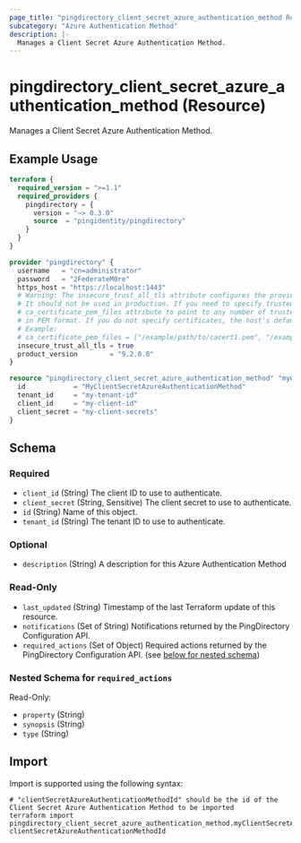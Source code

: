 ```yaml
---
page_title: "pingdirectory_client_secret_azure_authentication_method Resource - terraform-provider-pingdirectory"
subcategory: "Azure Authentication Method"
description: |-
  Manages a Client Secret Azure Authentication Method.
---
```


# pingdirectory_client_secret_azure_authentication_method (Resource)

Manages a Client Secret Azure Authentication Method.

## Example Usage

```terraform
terraform {
  required_version = ">=1.1"
  required_providers {
    pingdirectory = {
      version = "~> 0.3.0"
      source  = "pingidentity/pingdirectory"
    }
  }
}

provider "pingdirectory" {
  username   = "cn=administrator"
  password   = "2FederateM0re"
  https_host = "https://localhost:1443"
  # Warning: The insecure_trust_all_tls attribute configures the provider to trust any certificate presented by the PingDirectory server.
  # It should not be used in production. If you need to specify trusted CA certificates, use the
  # ca_certificate_pem_files attribute to point to any number of trusted CA certificate files
  # in PEM format. If you do not specify certificates, the host's default root CA set will be used.
  # Example:
  # ca_certificate_pem_files = ["/example/path/to/cacert1.pem", "/example/path/to/cacert2.pem"]
  insecure_trust_all_tls = true
  product_version        = "9.2.0.0"
}

resource "pingdirectory_client_secret_azure_authentication_method" "myClientSecretAzureAuthenticationMethod" {
  id            = "MyClientSecretAzureAuthenticationMethod"
  tenant_id     = "my-tenant-id"
  client_id     = "my-client-id"
  client_secret = "my-client-secrets"
}
```

<!-- schema generated by tfplugindocs -->
## Schema

### Required

- `client_id` (String) The client ID to use to authenticate.
- `client_secret` (String, Sensitive) The client secret to use to authenticate.
- `id` (String) Name of this object.
- `tenant_id` (String) The tenant ID to use to authenticate.

### Optional

- `description` (String) A description for this Azure Authentication Method

### Read-Only

- `last_updated` (String) Timestamp of the last Terraform update of this resource.
- `notifications` (Set of String) Notifications returned by the PingDirectory Configuration API.
- `required_actions` (Set of Object) Required actions returned by the PingDirectory Configuration API. (see [below for nested schema](#nestedatt--required_actions))

<a id="nestedatt--required_actions"></a>
### Nested Schema for `required_actions`

Read-Only:

- `property` (String)
- `synopsis` (String)
- `type` (String)

## Import

Import is supported using the following syntax:

```shell
# "clientSecretAzureAuthenticationMethodId" should be the id of the Client Secret Azure Authentication Method to be imported
terraform import pingdirectory_client_secret_azure_authentication_method.myClientSecretAzureAuthenticationMethod clientSecretAzureAuthenticationMethodId
```

